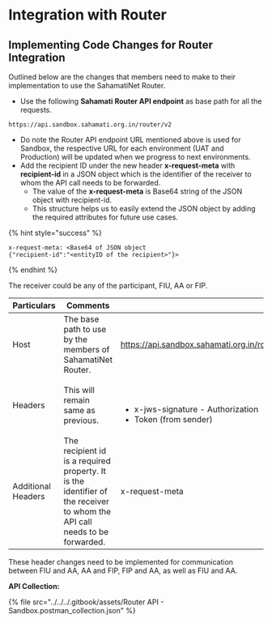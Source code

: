 # Integration with Router

## Implementing Code Changes for Router Integration

Outlined below are the changes that members need to make to their implementation to use the SahamatiNet Router.

* Use the following **Sahamati Router API endpoint** as base path for all the requests.

```url
https://api.sandbox.sahamati.org.in/router/v2
```

* Do note the Router API endpoint URL mentioned above is used for Sandbox, the respective URL for each environment (UAT and Production) will be updated when we progress to next environments.&#x20;
* Add the recipient ID under the new header **x-request-meta** with **recipient-id** in a JSON object which is the identifier of the receiver to whom the API call needs to be forwarded.
  * The value of the **x-request-meta** is Base64 string of the JSON object with recipient-id.
  * This structure helps us to easily extend the JSON object by adding the required attributes for future use cases.

{% hint style="success" %}
```
x-request-meta: <Base64 of JSON object 
{"recipient-id":"<entityID of the recipient>"}>
```
{% endhint %}

The receiver could be any of the participant, FIU, AA or FIP.&#x20;

<table><thead><tr><th width="157">Particulars</th><th width="176">Comments</th><th></th></tr></thead><tbody><tr><td>Host</td><td>The base path to use by the members of SahamatiNet Router.</td><td><a href="https://api.sandbox.sahamati.org.in/router">​</a><a href="https://api.sandbox.sahamati.org.in/router">https://api.sandbox.sahamati.org.in/router</a></td></tr><tr><td>Headers</td><td>This will remain same as previous.</td><td><p>​</p><ul><li>x-jws-signature - Authorization</li><li>Token (from sender)</li></ul></td></tr><tr><td>Additional Headers</td><td>The recipient id is a required property. It is the identifier of the receiver to whom the API call needs to be forwarded.</td><td>x-request-meta</td></tr></tbody></table>

These header changes need to be implemented for communication between FIU and AA, AA and FIP, FIP and AA, as well as FIU and AA.

**API Collection:**

{% file src="../../../.gitbook/assets/Router API  - Sandbox.postman_collection.json" %}

